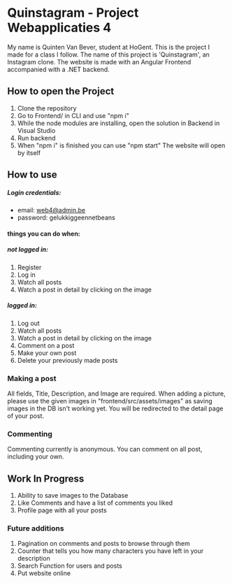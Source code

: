 # Quinstagram - Project Webapplicaties 4

My name is Quinten Van Bever, student at HoGent.
This is the project I made for a class I follow. The name of this project is 'Quinstagram', an Instagram clone.
The website is made with an Angular Frontend accompanied with a .NET backend.

## How to open the Project

1. Clone the repository
2. Go to Frontend/ in CLI and use "npm i"
3. While the node modules are installing, open the solution in Backend in Visual Studio
4. Run backend
5. When "npm i" is finished you can use "npm start" The website will open by itself

## How to use

##### Login credentials:

- email: web4@admin.be
- password: gelukkiggeennetbeans

#### things you can do when:

##### not logged in:

1. Register
2. Log in
3. Watch all posts
4. Watch a post in detail by clicking on the image

##### logged in:

1. Log out
2. Watch all posts
3. Watch a post in detail by clicking on the image
4. Comment on a post
5. Make your own post
6. Delete your previously made posts

### Making a post

All fields, Title, Description, and Image are required.
When adding a picture, please use the given images in "frontend/src/assets/images" as saving images in the DB isn't working yet.
You will be redirected to the detail page of your post.

### Commenting

Commenting currently is anonymous. You can comment on all post, including your own.

## Work In Progress

1. Ability to save images to the Database
2. Like Comments and have a list of comments you liked
3. Profile page with all your posts

### Future additions

1. Pagination on comments and posts to browse through them
2. Counter that tells you how many characters you have left in your description
3. Search Function for users and posts
4. Put website online
